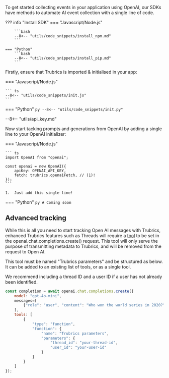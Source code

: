 To get started collecting events in your application using OpenAI, our SDKs have methods to automate AI event collection with a single line of code.

??? info "Install SDK"
    === "Javascript/Node.js"
    
        ```bash
        --8<-- "utils/code_snippets/install_npm.md"
        ```

    === "Python"
        ```bash
        --8<-- "utils/code_snippets/install_pip.md"
        ```

Firstly, ensure that Trubrics is imported & initialised in your app:

=== "Javascript/Node.js"
    
    ``` ts
    --8<-- "utils/code_snippets/init.js"
    ```

=== "Python"
    ``` py
    --8<-- "utils/code_snippets/init.py"
    ```

--8<-- "utils/api_key.md"

Now start tacking prompts and generations from OpenAI by adding a single line to your OpenAI initializer:

=== "Javascript/Node.js"

    ``` ts
    import OpenAI from "openai";

    const openai = new OpenAI({
        apiKey: OPENAI_API_KEY,
        fetch: trubrics.openaiFetch, // (1)!
    });
    ```

    1.  Just add this single line!

=== "Python"
    ``` py
    # Coming soon
    ```

## Advanced tracking

While this is all you need to start tracking Open AI messages with Trubrics, enhanced Trubrics features such as Threads will require a [tool](https://platform.openai.com/docs/api-reference/chat/create) to be set in the openai.chat.completions.create() request. This tool will only serve the purpose of transmitting metadata to Trubrics, and will be removed from the request to Open AI.

This tool must be named "Trubrics parameters" and be structured as below. It can be added to an existing list of tools, or as a single tool.

We recommend including a thread ID and a user ID if a user has not already been identified.

``` js
const completion = await openai.chat.completions.create({
    model: "gpt-4o-mini",
    messages=[
        {"role": "user", "content": "Who won the world series in 2020?"},
    ],
    tools: [
        {
            "type": "function",
            "function": {
                "name": "Trubrics parameters",
                "parameters": {
                    "thread_id": "your-thread-id",
                    "user_id": "your-user-id"
                }
            }
        }
    ]
});
```